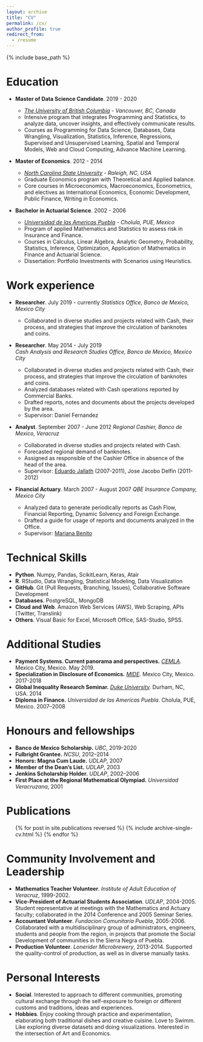 ```yaml
---
layout: archive
title: "CV"
permalink: /cv/
author_profile: true
redirect_from:
  - /resume
---
```


{% include base_path %}

Education
=======
* **Master of Data Science Candidate**. 2019 - 2020
  * *[The University of British Columbia](https://www.ubc.ca) - Vancouver, BC, Canada*
  * Intensive program that integrates Programming and Statistics, to analyze data, uncover insights, and  effectively communicate results.
  * Courses as Programming for Data Science, Databases, Data Wrangling, Visualization, Statistics, Inference, Regressions, Supervised and Unsupervised Learning, Spatial and Temporal Models, Web and Cloud Computing, Advance Machine Learning.

* **Master of Economics**. 2012 - 2014
  * *[North Carolina State University](https://www.ncsu.edu) - Raleigh, NC, USA*
  * Graduate Economics program with Theoretical and Applied balance.
  * Core courses in Microeconomics, Macroeconomics, Econometrics, and electives as International Economics, Economic Development, Public Finance, Writing in Economics.

* **Bachelor in Actuarial Science**. 2002 - 2006
  * *[Universidad de las Americas Puebla](https://www.udlap.mx/web/en/) - Cholula, PUE, Mexico*
  * Program of applied Mathematics and Statistics to assess risk in Insurance and Finance.
  * Courses in Calculus, Linear Algebra, Analytic Geometry, Probability, Statistics, Inference, Optimization, Application of Mathematics in Finance and Actuarial Science.
  * Dissertation: Portfolio Investments with Scenarios using Heuristics.

Work experience
=======
* **Researcher**. July 2019 - currently
  *Statistics Office, Banco de Mexico, Mexico City*
  * Collaborated in diverse studies and projects related with Cash, their process, and strategies that improve the circulation of banknotes and coins.


* **Researcher**. May 2014 - July 2019  
  *Cash Analysis and Research Studies Office, Banco de Mexico, Mexico City*
  * Collaborated in diverse studies and projects related with Cash, their process, and strategies that improve the circulation of banknotes and coins.
  * Analyzed databases related with Cash operations reported by Commercial Banks.
  * Drafted reports, notes and documents about the projects developed by the area.
  * Supervisor: Daniel Fernandez

* **Analyst**. September 2007 - June 2012
  *Regional Cashier, Banco de Mexico, Veracruz*
  * Collaborated in diverse studies and projects related with Cash.
  * Forecasted regional demand of banknotes.
  * Assigned as responsible of the Cashier Office in absence of the head of the area.
  * Supervisor: [Eduardo Jallath](https://www.linkedin.com/in/ejallath/) (2007-2011), Jose Jacobo Delfin (2011-2012)

* **Financial Actuary**. March 2007 - August 2007
  *QBE Insurance Company, Mexico City*
  * Analyzed data to generate periodically reports as Cash Flow, Financial Reporting, Dynamic Solvency and Foreign Exchange.
  * Drafted a guide for usage of reports and documents analyzed in the Office.
  * Supervisor: [Mariana Benito](https://www.linkedin.com/in/mariana-benito-24187090/)

Technical Skills
=======
* **Python**. Numpy, Pandas, ScikitLearn, Keras, Atair
* **R**. RStudio, Data Wrangling, Statistical Modeling, Data Visualization
* **GitHub**. Git (Pull Requests, Branching, Issues), Collaborative Software Development
* **Databases**. PostgreSQL, MongoDB
* **Cloud and Web**. Amazon Web Services (AWS), Web Scraping, APIs (Twitter, Translink)
* **Others**. Visual Basic for Excel, Microsoft Office, SAS-Studio, SPSS.

Additional Studies
=======
* **Payment Systems. Current panorama and perspectives.** *[CEMLA](https://www.cemla.org/english.html).* Mexico City, Mexico. May 2019.
* **Specialization in Disclosure of Economics.** *[MIDE](https://www.mide.org.mx).* Mexico City, Mexico. 2017-2018
* **Global Inequality Research Seminar.** *[Duke University](https://duke.edu).* Durham, NC, USA. 2014
* **Diploma in Finance.** *Universidad de las Americas Puebla.* Cholula, PUE, Mexico. 2007–2008

Honours and fellowships 
=======
* **Banco de Mexico Scholarship.** *UBC*, 2019-2020
* **Fulbright Grantee.** *NCSU*, 2012–2014
* **Honors: Magna Cum Laude.** *UDLAP*, 2007
* **Member of the Dean’s List.** *UDLAP*, 2003
* **Jenkins Scholarship Holder.** *UDLAP*, 2002–2006
* **First Place at the Regional Mathematical Olympiad.** *Universidad Veracruzana*, 2001

Publications
=======
  <ul>{% for post in site.publications reversed %}
    {% include archive-single-cv.html %}
  {% endfor %}</ul>
  
Community Involvement and Leadership
=======
* **Mathematics Teacher Volunteer**. *Institute of Adult Education of Veracruz*, 1999-2002.
* **Vice-President of Actuarial Students Association**. *UDLAP*, 2004-2005. Student representative at meetings with the Mathematics and Actuary faculty; collaborated in the 2014 Conference and 2005 Seminar Series.
* **Accountant Volunteer**. *Fundacion Comunitaria Puebla*, 2005-2006. Collaborated with a multidisciplinary group of administrators, engineers, students and people from the region, in projects that promote the Social Development of communities in the Sierra Negra of Puebla.
* **Production Volunteer**. *Lonerider Microbrewery*, 2013-2014. Supported the quality-control of production, as well as in diverse manually tasks.

Personal Interests
=======
* **Social**. Interested to approach to different communities, promoting cultural exchange through the self-exposure to foreign or different customs and traditions, ideas and experiences.
* **Hobbies**. Enjoy cooking through practice and experimentation, elaborating both traditional dishes and creative cuisine. Love to Swimm. Like exploring diverse datasets and doing visualizations. Interested in the intersection of Art and Economics.
